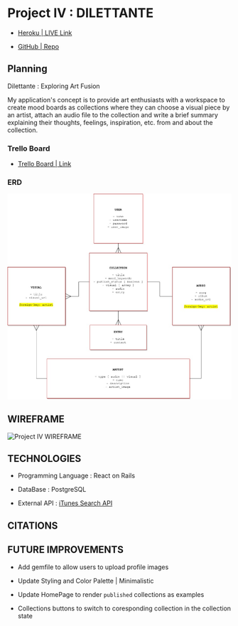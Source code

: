 # Project IV : DILETTANTE 

* [ Heroku | LIVE Link ](https://project-four.herokuapp.com/)

* [ GitHub | Repo ](https://github.com/grantspell/project-four)

## Planning

Dilettante : Exploring Art Fusion

My application's concept is to provide art enthusiasts with a workspace to create mood boards as collections where they can choose a visual piece by an artist, attach an audio file to the collection and write a brief summary explaining their thoughts, feelings, inspiration, etc. from and about the collection.

### Trello Board

* [ Trello Board | Link ](https://trello.com/b/QpOi31Cc)

### ERD

![ Project IV ERD ](./images/erd.jpeg)

## WIREFRAME

![ Project IV WIREFRAME ](https://i.imgur.com/nbh1KKI.jpg)

## TECHNOLOGIES

* Programming Language : React on Rails

* DataBase : PostgreSQL

* External API : [iTunes Search API ](https://affiliate.itunes.apple.com/resources/documentation/itunes-store-web-service-search-api/)

## CITATIONS

## FUTURE IMPROVEMENTS

* Add gemfile to allow users to upload profile images

* Update Styling and Color Palette | Minimalistic

* Update HomePage to render `published` collections as examples

* Collections buttons to switch to coresponding collection in the collection state